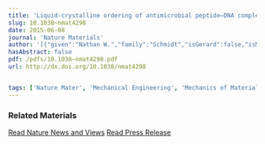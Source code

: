 ```yaml
---
title: 'Liquid-crystalline ordering of antimicrobial peptide–DNA complexes controls TLR9 activation'
slug: 10.1038~nmat4298
date: 2015-06-08
journal: 'Nature Materials'
author: '[{"given":"Nathan W.","family":"Schmidt","isGerard":false,"isMember":true,"isFirst":false,"isCorresponding":false},{"given":"Fan","family":"Jin","isGerard":false,"isMember":true,"isFirst":false,"isCorresponding":false},{"given":"Roberto","family":"Lande","isGerard":false,"isMember":false,"isFirst":false,"isCorresponding":false},{"given":"Tine","family":"Curk","isGerard":false,"isMember":false,"isFirst":false,"isCorresponding":false},{"given":"Wujing","family":"Xian","isGerard":false,"isMember":true,"isFirst":false,"isCorresponding":false},{"given":"Calvin","family":"Lee","isGerard":false,"isMember":true,"isFirst":false,"isCorresponding":false},{"given":"Loredana","family":"Frasca","isGerard":false,"isMember":false,"isFirst":false,"isCorresponding":false},{"given":"Daan","family":"Frenkel","isGerard":false,"isMember":false,"isFirst":false,"isCorresponding":false},{"given":"Jure","family":"Dobnikar","isGerard":false,"isMember":false,"isFirst":false,"isCorresponding":false},{"given":"Michel","family":"Gilliet","isGerard":false,"isMember":false,"isFirst":false,"isCorresponding":false},{"given":"Gerard C. L.","family":"Wong","isGerard":true,"isMember":true,"isFirst":false,"isCorresponding":false}]'
hasAbstract: false
pdf: /pdfs/10.1038~nmat4298.pdf
url: http://dx.doi.org/10.1038/nmat4298


tags: ['Nature Mater', 'Mechanical Engineering', 'Mechanics of Materials', 'Condensed Matter Physics', 'General Materials Science', 'General Chemistry']
---
```

<!--truncate-->


### Related Materials

[Read Nature News and Views](http://www.nature.com/nmat/journal/v14/n7/full/nmat4332.html) [Read Press Release](http://newsroom.ucla.edu/releases/ucla-researchers-discover-molecular-rules-that-govern-autoimmune-disorders)
